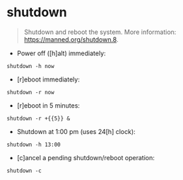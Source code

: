 # shutdown

> Shutdown and reboot the system.
> More information: <https://manned.org/shutdown.8>.

- Power off ([h]alt) immediately:

`shutdown -h now`

- [r]eboot immediately:

`shutdown -r now`

- [r]eboot in 5 minutes:

`shutdown -r +{{5}} &`

- Shutdown at 1:00 pm (uses 24[h] clock):

`shutdown -h 13:00`

- [c]ancel a pending shutdown/reboot operation:

`shutdown -c`
